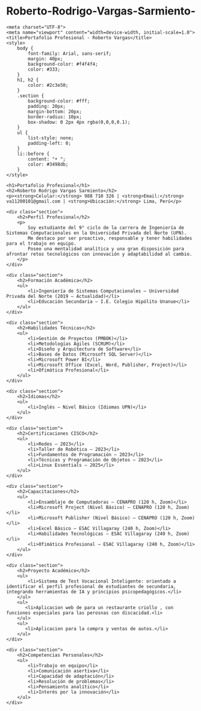 # Roberto-Rodrigo-Vargas-Sarmiento-
    <meta charset="UTF-8">
    <meta name="viewport" content="width=device-width, initial-scale=1.0">
    <title>Portafolio Profesional - Roberto Vargas</title>
    <style>
        body {
            font-family: Arial, sans-serif;
            margin: 40px;
            background-color: #f4f4f4;
            color: #333;
        }
        h1, h2 {
            color: #2c3e50;
        }
        .section {
            background-color: #fff;
            padding: 20px;
            margin-bottom: 20px;
            border-radius: 10px;
            box-shadow: 0 2px 4px rgba(0,0,0,0.1);
        }
        ul {
            list-style: none;
            padding-left: 0;
        }
        li::before {
            content: "• ";
            color: #3498db;
        }
    </style>
</head>
<body>

    <h1>Portafolio Profesional</h1>
    <h2>Roberto Rodrigo Vargas Sarmiento</h2>
    <p><strong>Celular:</strong> 988 710 326 | <strong>Email:</strong> va11200101@gmail.com | <strong>Ubicación:</strong> Lima, Perú</p>

    <div class="section">
        <h2>Perfil Profesional</h2>
        <p>
            Soy estudiante del 9° ciclo de la carrera de Ingeniería de Sistemas Computacionales en la Universidad Privada del Norte (UPN).
            Me destaco por ser proactivo, responsable y tener habilidades para el trabajo en equipo.
            Poseo una mentalidad analítica y una gran disposición para afrontar retos tecnológicos con innovación y adaptabilidad al cambio.
        </p>
    </div>

    <div class="section">
        <h2>Formación Académica</h2>
        <ul>
            <li>Ingeniería de Sistemas Computacionales – Universidad Privada del Norte (2019 – Actualidad)</li>
            <li>Educación Secundaria – I.E. Colegio Hipólito Unanue</li>
        </ul>
    </div>

    <div class="section">
        <h2>Habilidades Técnicas</h2>
        <ul>
            <li>Gestión de Proyectos (PMBOK)</li>
            <li>Metodologías Ágiles (SCRUM)</li>
            <li>Diseño y Arquitectura de Software</li>
            <li>Bases de Datos (Microsoft SQL Server)</li>
            <li>Microsoft Power BI</li>
            <li>Microsoft Office (Excel, Word, Publisher, Project)</li>
            <li>Ofimática Profesional</li>
        </ul>
    </div>

    <div class="section">
        <h2>Idiomas</h2>
        <ul>
            <li>Inglés – Nivel Básico (Idiomas UPN)</li>
        </ul>
    </div>

    <div class="section">
        <h2>Certificaciones CISCO</h2>
        <ul>
            <li>Redes – 2023</li>
            <li>Taller de Robótica – 2023</li>
            <li>Fundamentos de Programación – 2023</li>
            <li>Técnicas y Programación de Objetos – 2023</li>
            <li>Linux Essentials – 2025</li>
        </ul>
    </div>

    <div class="section">
        <h2>Capacitaciones</h2>
        <ul>
            <li>Ensamblaje de Computadoras – CENAPRO (120 h, Zoom)</li>
            <li>Microsoft Project (Nivel Básico) – CENAPRO (120 h, Zoom)</li>
            <li>Microsoft Publisher (Nivel Básico) – CENAPRO (120 h, Zoom)</li>
            <li>Excel Básico – ESAC Villagaray (240 h, Zoom)</li>
            <li>Habilidades Tecnológicas – ESAC Villagaray (240 h, Zoom)</li>
            <li>Ofimática Profesional – ESAC Villagaray (240 h, Zoom)</li>
        </ul>
    </div>

    <div class="section">
        <h2>Proyecto Académico</h2>
        <ul>
            <li>Sistema de Test Vocacional Inteligente: orientado a identificar el perfil profesional de estudiantes de secundaria, integrando herramientas de IA y principios psicopedagógicos.</li>
        </ul>
        <ul>
           <li>Aplicacion web de para un restaurante criollo , con funciones especiales para las perosnas con discacidad.<li>
        </ul>
        <ul>
           <li>Aplicacion para la compra y ventas de autos.</li>
        </ul>
    </div>

    <div class="section">
        <h2>Competencias Personales</h2>
        <ul>
            <li>Trabajo en equipo</li>
            <li>Comunicación asertiva</li>
            <li>Capacidad de adaptación</li>
            <li>Resolución de problemas</li>
            <li>Pensamiento analítico</li>
            <li>Interés por la innovación</li>
        </ul>
    </div>

</body>
</html>

